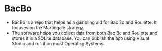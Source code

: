 # BacBo

- BacBo is a repo that helps as a gambling aid for Bac Bo and Roulette. It focuses on the Martingale strategy.
- The software helps you collect data from both Bac Bo and Roulette and stores it in a SQLite database. You can publish the app using Visual Studio and run it on most Operating Systems.
